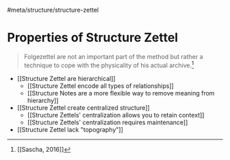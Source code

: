 #meta/structure/structure-zettel 

# Properties of Structure Zettel
> Folgezettel are not an important part of the method but rather a technique to cope with the physicality of his actual archive.[^1]

- [[Structure Zettel are hierarchical]]
    - [[Structure Zettel encode all types of relationships]]
    - [[Structure Notes are a more flexible way to remove meaning from hierarchy]]
- [[Structure Zettel create centralized structure]]
    - [[Structure Zettels' centralization allows you to retain context]]
    - [[Structure Zettels' centralization requires maintenance]]
- [[Structure Zettel lack "topography"]]

[^1]: [[Sascha, 2016]]